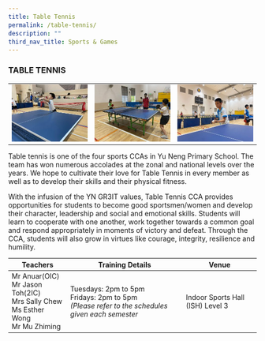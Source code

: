 ```yaml
---
title: Table Tennis
permalink: /table-tennis/
description: ""
third_nav_title: Sports & Games
---
```

### TABLE TENNIS

<table>
	<tr>
		<td><img src="/images/TableTennis-1.jpeg"/></td>
		<td><img src="/images/TableTennis-2.jpeg"/></td>
		<td><img src="/images/TableTennis-3.jpeg"/></td>
	</tr>
</table>

Table tennis is one of the four sports CCAs in Yu Neng Primary School. The team has won numerous accolades at the zonal and national levels over the years. We hope to cultivate their love for Table Tennis in every member as well as to develop their skills and their physical fitness.

With the infusion of the YN GR3IT values, Table Tennis CCA provides opportunities for students to become good sportsmen/women and develop their character, leadership and social and emotional skills. Students will learn to cooperate with one another, work together towards a common goal and respond appropriately in moments of victory and defeat. Through the CCA, students will also grow in virtues like courage, integrity, resilience and humility.

| Teachers | Training Details | Venue |
| --- | --- | --- |
|Mr Anuar(OIC)<br> Mr Jason Toh(2IC) <br>Mrs Sally Chew<br>Ms Esther Wong <br>Mr Mu Zhiming | Tuesdays: 2pm to 5pm<br>Fridays: 2pm to 5pm <br>*(Please refer to the schedules given each semester* | Indoor Sports Hall (ISH) Level 3 |